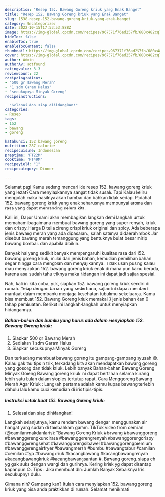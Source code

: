 ```yaml
---
description: "Resep 152. Bawang Goreng kriuk yang Enak Banget"
title: "Resep 152. Bawang Goreng kriuk yang Enak Banget"
slug: 1538-resep-152-bawang-goreng-kriuk-yang-enak-banget
category: Uncategorized
date: 2022-10-15T17:53:53.888Z
image: https://img-global.cpcdn.com/recipes/967371f76ad257fb/680x482cq70/152-bawang-goreng-kriuk-foto-resep-utama.jpg
hideToc: false
enableToc: true
enableTocContent: false
thumbnail: https://img-global.cpcdn.com/recipes/967371f76ad257fb/680x482cq70/152-bawang-goreng-kriuk-foto-resep-utama.jpg
cover: https://img-global.cpcdn.com/recipes/967371f76ad257fb/680x482cq70/152-bawang-goreng-kriuk-foto-resep-utama.jpg
author: Admin
authorAv: notfound
ratingvalue: 3.3
reviewcount: 22
recipeingredient:
- "500 gr Bawang Merah"
- "1 sdm Garam Halus"
- "secukupnya Minyak Goreng"
recipeinstructions:

- "Selesai dan siap dihidangkan!"
categories:
- Resep
tags:
- 152
- bawang
- goreng

katakunci: 152 bawang goreng 
nutrition: 287 calories
recipecuisine: Indonesian
preptime: "PT22M"
cooktime: "PT49M"
recipeyield: "1"
recipecategory: Dinner

---
```



Selamat pagi Kamu sedang mencari ide resep 152. bawang goreng kriuk yang lezat? Cara menyiapkannya sangat tidak susah. Tapi Kalau keliru mengolah maka hasilnya akan hambar dan bahkan tidak sedap. Padahal 152. bawang goreng kriuk yang enak seharusnya mempunyai aroma dan rasa yang dapat memancing selera kita.


Kali ini, Dapur Umami akan membagikan langkah demi langkah untuk memahami bagaimana membuat bawang goreng yang super renyah, kriuk dan crispy. Harga D tella cireng crispi kriuk original dan spicy. Ada beberapa jenis bawang merah yang ada dipasaran., salah satunya didaerah mbok Jar disebut bawang merah temanggung yang bentuknya bulat besar mirip bawang bombai. dan apabila dibikin.

Banyak hal yang sedikit banyak mempengaruhi kualitas rasa dari 152. bawang goreng kriuk, mulai dari jenis bahan, kemudian pemilihan bahan segar hingga cara mengolah dan menyajikannya. Tidak usah pusing kalau mau menyiapkan 152. bawang goreng kriuk enak di mana pun kamu berada, karena asal sudah tahu triknya maka hidangan ini dapat jadi sajian spesial.


Nah, kali ini kita coba, yuk, siapkan 152. bawang goreng kriuk sendiri di rumah. Tetap dengan bahan yang sederhana, sajian ini dapat memberi manfaat dalam membantu menjaga kesehatan tubuhmu sekeluarga. Kamu bisa membuat 152. Bawang Goreng kriuk memakai 3 jenis bahan dan 0 tahap pembuatan. Berikut ini langkah-langkah untuk menyiapkan hidangannya.

<!--inarticleads1-->

##### Bahan-bahan dan bumbu yang harus ada dalam menyiapkan 152. Bawang Goreng kriuk:

1. Siapkan 500 gr Bawang Merah
1. Sediakan 1 sdm Garam Halus
1. Siapkan secukupnya Minyak Goreng


Dan terkadang membuat bawang goreng itu gampang-gampang syusah 😅. Kalau gak tau tips n trik, terkadang kita akan mendapatkan bawang goreng yang gosong dan tidak kriuk. Lebih banyak Bahan-bahan Bawang Goreng Minyak Goreng Bawang goreng kriuk ini dapat bertahan selama kurang lebih satu bulan dalam stoples tertutup rapat. Cara Menggoreng Bawang Merah Agar Kriuk : Langkah pertama adalah kamu kupas bawang terlebih dahulu lalu kamu cuci kemudian di iris tipis-tipis. 

<!--inarticleads2-->

##### Instruksi untuk buat 152. Bawang Goreng kriuk:


1. Selesai dan siap dihidangkan!

Langkah selanjutnya, kamu rendam bawang dengan menggunakan air hangat yang sudah di tambahkam garam. TikTok video from cemilan (@camilanenakdanlaris): &#34;Bawang Goreng Kriuk #bawang #bawanggoreng #bawanggorengkuncirasa #bawanggorengrenyah #bawanggorengcrispy #bawanggorengsehat #bawanggorengsibawel #bawanggorengpremium #bawanggorengairfryer #bawangmerah #bumbu #bawangtabur #camilan #cemilan #fyp #bawangkriuk #kacangbawang #kacangbawangrenyah #kacangbawangkriuk #kacangbawangsantan #. Bawang goreng. siapa ch yg gak suka dengan wangi dan gurihnya. Kering kriuk yg dapat disantap kapanpun 😊. Tips : Jika membuat dlm Jumlah Banyak Sebaiknya Iris secukupnya dulu. 

Gimana nih? Gampang kan? Itulah cara menyiapkan 152. bawang goreng kriuk yang bisa anda praktikkan di rumah. Selamat menikmati
